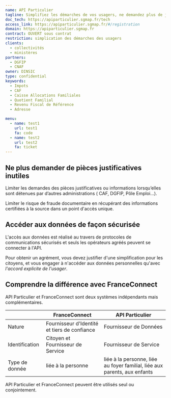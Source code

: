 ```yaml
---
name: API Particulier
tagline: Simplifiez les démarches de vos usagers, ne demandez plus de justificatifs
doc_tech: https://apiparticulier.sgmap.fr/tech
access_link: https://apiparticulier.sgmap.fr/#/registration
domain: https://apiparticulier.sgmap.fr
contract: OUVERT sous contrat
restriction: simplication des démarches des usagers
clients:
  - collectivités
  - ministères
partners:
  - DGFIP
  - CNAF
owner: DINSIC
type: confidential
keywords:
  - Impots
  - CAF
  - Caisse Allocations Familiales
  - Quotient Familial
  - Revenu Fiscal de Référence
  - Adresse

menu:
  - name: test1
    url: test1
    fa: code
  - name: test2
    url: test2
    fa: ticket
---
```



## Ne plus demander de pièces justificatives inutiles

Limiter les demandes des pièces justificatives ou informations lorsqu’elles sont détenues par d’autres administrations ( CAF, DGFIP, Pôle Emploi…).

Limiter le risque de fraude documentaire en récupérant des informations certifiées à la source dans un point d'accès unique.


## Accéder aux données de façon sécurisée

L'accès aux données est réalisé au travers de protocoles de communications sécurisés et seuls les opérateurs agréés peuvent se connecter à l'API.

Pour obtenir un agrément, vous devez justifier d'une simplification pour les citoyens, et vous engager à n'accéder aux données personnelles qu'avec *l'accord explicite de l'usager*.


## Comprendre la différence avec FranceConnect

API Particulier et FranceConnect sont deux systèmes indépendants mais complémentaires.

|                | FranceConnect                                | API Particulier                                                           |
|----------------|----------------------------------------------|---------------------------------------------------------------------------|
| Nature         | Fournisseur d'Identité et tiers de confiance | Fournisseur de Données                                                       |
| Identification | Citoyen et Fournisseur de Service            | Fournisseur de Service                                                    |
| Type de donnée | liée à la personne                           | liée à la personne, liée au foyer familial, liée aux parents, aux enfants |


API Particulier et FranceConnect peuvent être utilisés seul ou conjointement.
